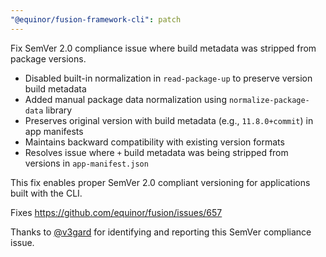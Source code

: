 ```yaml
---
"@equinor/fusion-framework-cli": patch
---
```


Fix SemVer 2.0 compliance issue where build metadata was stripped from package versions.

- Disabled built-in normalization in `read-package-up` to preserve version build metadata
- Added manual package data normalization using `normalize-package-data` library
- Preserves original version with build metadata (e.g., `11.8.0+commit`) in app manifests
- Maintains backward compatibility with existing version formats
- Resolves issue where `+` build metadata was being stripped from versions in `app-manifest.json`

This fix enables proper SemVer 2.0 compliant versioning for applications built with the CLI.

Fixes https://github.com/equinor/fusion/issues/657

Thanks to [@v3gard](https://github.com/v3gard) for identifying and reporting this SemVer compliance issue.
